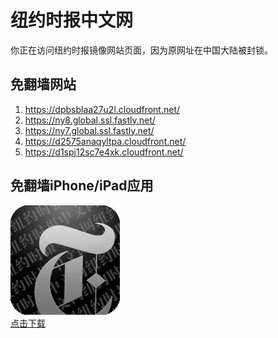 <h1>纽约时报中文网</h1>
<p>你正在访问纽约时报镜像网站页面，因为原网址在中国大陆被封锁。</p>
<h2>免翻墙网站</h2>
<ol>
<li><a href="https://dpbsblaa27u2l.cloudfront.net/" target="1">https://dpbsblaa27u2l.cloudfront.net/</a></li>
<li><a href="https://ny8.global.ssl.fastly.net/" target="2">https://ny8.global.ssl.fastly.net/</a></li>
<li><a href="https://ny7.global.ssl.fastly.net/" target="3">https://ny7.global.ssl.fastly.net/</a></li>
<li><a href="https://d2575anaqyltpa.cloudfront.net/" target="4">https://d2575anaqyltpa.cloudfront.net/</a></li>
<li><a href="https://d1spj12sc7e4xk.cloudfront.net/" target="5">https://d1spj12sc7e4xk.cloudfront.net/</a></li>
</ol>
<h2>免翻墙iPhone/iPad应用</h2>
<p>
	<a href="https://itunes.apple.com/cn/app/niu-yue-shi-bao-zhong-wen-wang/id807498298?mt=8">
		<img src="icon175x175.jpeg" />
		<br/>点击下载
	</a>
</p>